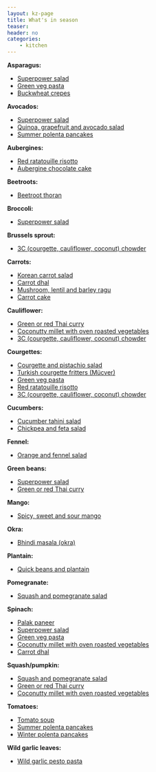 ```yaml
---
layout: kz-page
title: What's in season
teaser: 
header: no
categories:
    - kitchen
---
```


**Asparagus:**
* [Superpower salad](/kitchen/superpower-salad/)
* [Green veg pasta](/kitchen/green-veg-pasta/)
* [Buckwheat crepes](/kitchen/buckwheat-crepes/)

**Avocados:**
* [Superpower salad](/kitchen/superpower-salad/)
* [Quinoa, grapefruit and avocado salad](/kitchen/quinoa-grapefruit-avo-salad/)
* [Summer polenta pancakes](/kitchen/polenta-pancakes/)

**Aubergines:**
* [Red ratatouille risotto](/kitchen/red-risotto/)
* [Aubergine chocolate cake](/kitchen/aubergine-chocolate-cake/)

**Beetroots:**
* [Beetroot thoran](/kitchen/beetroot-thoran/)

**Broccoli:**
* [Superpower salad](/kitchen/superpower-salad/)

**Brussels sprout:**
* [3C (courgette, cauliflower, coconut) chowder](/kitchen/3c-chowder/)

**Carrots:**
* [Korean carrot salad](/kitchen/korean-carrot-salad/)
* [Carrot dhal](/kitchen/carrot-dhal/)
* [Mushroom, lentil and barley ragu](/kitchen/mushroom-lentil-barley-ragu/)
* [Carrot cake](/kitchen/carrot-cake/)

**Cauliflower:**
* [Green or red Thai curry](/kitchen/thai-curry/)
* [Coconutty millet with oven roasted vegetables](/kitchen/coconut-millet-veg/)
* [3C (courgette, cauliflower, coconut) chowder](/kitchen/3c-chowder/)

**Courgettes:**
* [Courgette and pistachio salad](/kitchen/courgette-pistachio-salad/)
* [Turkish courgette fritters (Mücver)](/kitchen/courgette-fritters/)
* [Green veg pasta](/kitchen/green-veg-pasta/)
* [Red ratatouille risotto](/kitchen/red-risotto/)
* [3C (courgette, cauliflower, coconut) chowder](/kitchen/3c-chowder/)

**Cucumbers:**
* [Cucumber tahini salad](/kitchen/cucumber-tahini-salad/)
* [Chickpea and feta salad](/kitchen/chickpea-feta-salad/)

**Fennel:**
* [Orange and fennel salad](/kitchen/orange-fennel-salad/)

**Green beans:**
* [Superpower salad](/kitchen/superpower-salad/)
* [Green or red Thai curry](/kitchen/thai-curry/)

**Mango:**
* [Spicy, sweet and sour mango](/kitchen/spicy-mango/)

**Okra:**
* [Bhindi masala (okra)](/kitchen/bhindi-masala/)

**Plantain:**
* [Quick beans and plantain](/kitchen/beans-and-plantain/)

**Pomegranate:**
* [Squash and pomegranate salad](/kitchen/squash-pomegranate-salad/)

**Spinach:**
* [Palak paneer](/kitchen/palak-paneer/)
* [Superpower salad](/kitchen/superpower-salad/)
* [Green veg pasta](/kitchen/green-veg-pasta/)
* [Coconutty millet with oven roasted vegetables](/kitchen/coconut-millet-veg/)
* [Carrot dhal](/kitchen/carrot-dhal/)

**Squash/pumpkin:**
* [Squash and pomegranate salad](/kitchen/squash-pomegranate-salad/)
* [Green or red Thai curry](/kitchen/thai-curry/)
* [Coconutty millet with oven roasted vegetables](/kitchen/coconut-millet-veg/)

**Tomatoes:**
* [Tomato soup](/kitchen/tomato-soup/)
* [Summer polenta pancakes](/kitchen/polenta-pancakes/)
* [Winter polenta pancakes](/kitchen/polenta-pancakes-winter/)

**Wild garlic leaves:**
* [Wild garlic pesto pasta](/kitchen/wild-garlic-pesto-pasta/)
